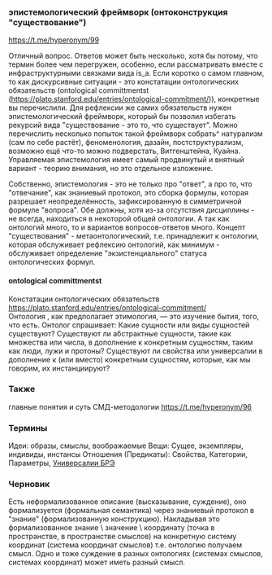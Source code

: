 ### эпистемологический фреймворк (онтоконструкция "существование") 
https://t.me/hyperonym/99

Отличный вопрос. Ответов может быть несколько, хотя бы потому, что термин более чем перегружен, особенно, если рассматривать вместе с инфраструктурными связками вида is_a.
Если коротко о самом главном, то как дискурсивные ситуации - это констатации онтологических обязательств 
(ontological committmentst (https://plato.stanford.edu/entries/ontological-commitment/)), конкретные вы перечислили. 
Для рефлексии же самих обязательств нужен эпистемологический фреймворк, который бы позволил избегать рекурсий вида "существование - это то, что существует".
Можно перечислить несколько попыток такой фреймворк собрать^ натурализм (сам по себе растёт), феноменология, дазайн, постструктурализм, 
возможно ещё что-то можно подверстать, Витгенштейна, Куайна.
Управляемая эпистемология имеет самый продвинутый и внятный вариант - теорию внимания, но это отдельное изложение.

Собственно, эпистемология - это не только про "ответ", а про то, что "отвечание", как знаниевый протокол, это сборка формулы, которая разрешает неопределённость, зафиксированную в симметричной формуле "вопроса". 
Обе должны, хотя из-за отсутствия дисциплины - не всегда, находиться в некоторой общей онтологии. А так как онтологий много, то и вариантов вопросов-ответов много. 
Концепт "существования" - метаонтологический, т.е. принадлежит к онтологии, которая обслуживает рефлексию онтологий, как минимум - 
обслуживает определение "экзистенциального" статуса онтологических формул.

#### ontological committmentst
Констатации онтологических обязательств https://plato.stanford.edu/entries/ontological-commitment/  
Онтология , как предполагает этимология, — это изучение бытия, того, что есть. 
Онтолог спрашивает: Какие сущности или виды сущностей существуют? Существуют ли абстрактные сущности, такие как множества или числа, в дополнение к конкретным сущностям, таким как люди, лужи и протоны? Существуют ли свойства или универсалии в дополнение к (или вместо) конкретным сущностям, которые, как мы говорим, их инстанциируют?

### Также
главные понятия и суть СМД-методологии https://t.me/hyperonym/96
### Термины
Идеи: образы, смыслы, воображаемые 
Вещи: Сущее, экземпляры, индивиды, инстансы
Отношения (Предикаты): Свойства, Категории, Параметры, 
[Универсалии БРЭ](https://bigenc.ru/c/universalii-4e17f2) 

### Черновик
Есть неформализованное описание (высказывание, суждение), оно формализуется (формальная семантика) через знаниевый протокол в "знание" (формализованную конструкцию). 
Накладывая это формализованное знание \ значение \ координату (точка в пространстве, в пространстве смыслов) на конкретную систему координат (система координат смыслов)
т.е. онтологию получаем смысл. Одно и тоже суждение в разных онтологиях (системах смыслов, системах координат) может иметь разный смысл. 
